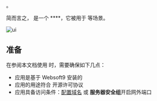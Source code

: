 # 

。  

简而言之，[]() 是一个 ****，它被用于  等场景。   


![ui](https://libs.websoft9.com/Websoft9/DocsPicture/en/bt/bt-guien-websoft9.png)


## 准备

在参阅本文档使用  时，需要确保如下几点：

- 应用是基于 Websoft9 安装的
- 应用的用途符合 [](license_url) 开源许可协议
- 应用具备访问条件：[配置域名](./guide/appsetdomain) 或 **服务器安全组**开启网外端口